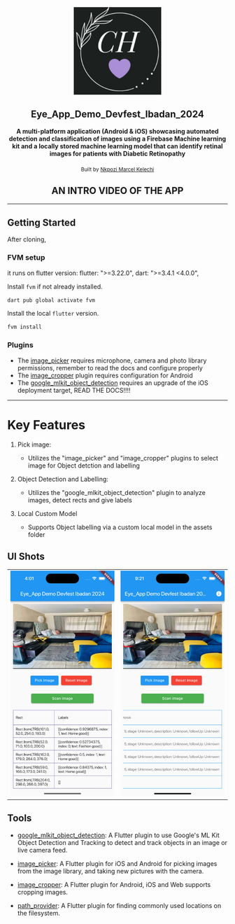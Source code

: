 <div align="center">
   <img src="./assets/logo.png" width="200" height="200" color="0xFF2676FC"/>

## Eye_App_Demo_Devfest_Ibadan_2024

<strong>A multi-platform application (Android & iOS) showcasing automated detection and classification of images using a Firebase Machine learning kit and a locally stored machine learning model that can identify retinal images for patients with Diabetic Retinopathy</strong>

<sub>Built by <a href="https://twitter.com/_Captured_Heart">Nkpozi Marcel Kelechi</a></sub>
<br />

## AN INTRO VIDEO OF THE APP

</div>

---

## Getting Started

After cloning,

### FVM setup

it runs on flutter version: flutter: ">=3.22.0", dart: ">=3.4.1 <4.0.0",

Install `fvm` if not already installed.

```bash
dart pub global activate fvm
```

Install the local `flutter` version.

```bash
fvm install
```

### Plugins

- The [image_picker](https://pub.dev/packages/image_picker) requires microphone, camera and photo library permissions, remember to read the docs and configure properly
- The [image_cropper](https://pub.dev/packages/image_cropper) plugin requires configuration for Android
- The [google_mlkit_object_detection](https://pub.dev/packages/google_mlkit_object_detection) requires an upgrade of the iOS deployment target, READ THE DOCS!!!!

---

# Key Features

1. Pick image:

   - Utilizes the "image_picker" and "image_cropper" plugins to select image for Object detction and labelling

2. Object Detection and Labelling:

   - Utilizes the "google_mlkit_object_detection" plugin to analyze images, detect rects and give labels

3. Local Custom Model

   - Supports Object labelling via a custom local model in the assets folder

## UI Shots

<div style="text-align: center">
  <table>
    <tr>
      <td style="text-align: center">
        <img src="screenshots/portrait_1.png" width="800" />
      </td>
      <td style="text-align: center">
        <img src="screenshots/portrait_2.png" width="800" />
      </td>
    </tr>
  </table>
</div>

## Tools

- [google_mlkit_object_detection](https://pub.dev/packages/google_mlkit_object_detection): A Flutter plugin to use Google's ML Kit Object Detection and Tracking to detect and track objects in an image or live camera feed.

- [image_picker](https://pub.dev/packages/image_picker): A Flutter plugin for iOS and Android for picking images from the image library, and taking new pictures with the camera.

- [image_cropper](https://pub.dev/packages/image_cropper): A Flutter plugin for Android, iOS and Web supports cropping images.

- [path_provider](https://pub.dev/packages/path_provider): A Flutter plugin for finding commonly used locations on the filesystem.
